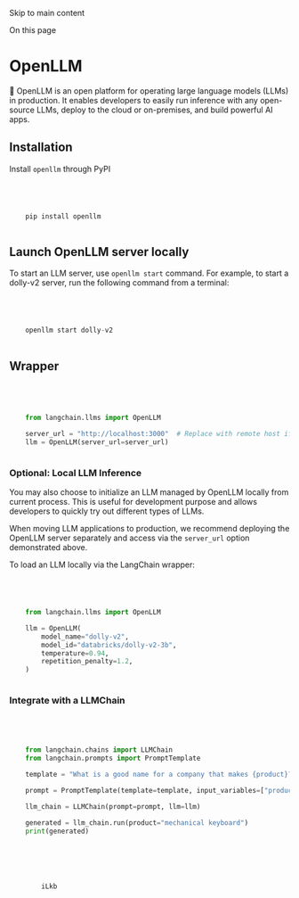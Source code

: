 

Skip to main content

On this page

# OpenLLM

🦾 OpenLLM is an open platform for operating large language models (LLMs) in production. It enables developers to easily run inference with any open-source LLMs, deploy to the cloud or on-premises, and
build powerful AI apps.

## Installation​

Install `openllm` through PyPI

```python




    pip install openllm



```


## Launch OpenLLM server locally​

To start an LLM server, use `openllm start` command. For example, to start a dolly-v2 server, run the following command from a terminal:

```python




    openllm start dolly-v2



```


## Wrapper​

```python




    from langchain.llms import OpenLLM

    server_url = "http://localhost:3000"  # Replace with remote host if you are running on a remote server
    llm = OpenLLM(server_url=server_url)



```


### Optional: Local LLM Inference​

You may also choose to initialize an LLM managed by OpenLLM locally from current process. This is useful for development purpose and allows developers to quickly try out different types of LLMs.

When moving LLM applications to production, we recommend deploying the OpenLLM server separately and access via the `server_url` option demonstrated above.

To load an LLM locally via the LangChain wrapper:

```python




    from langchain.llms import OpenLLM

    llm = OpenLLM(
        model_name="dolly-v2",
        model_id="databricks/dolly-v2-3b",
        temperature=0.94,
        repetition_penalty=1.2,
    )



```


### Integrate with a LLMChain​

```python




    from langchain.chains import LLMChain
    from langchain.prompts import PromptTemplate

    template = "What is a good name for a company that makes {product}?"

    prompt = PromptTemplate(template=template, input_variables=["product"])

    llm_chain = LLMChain(prompt=prompt, llm=llm)

    generated = llm_chain.run(product="mechanical keyboard")
    print(generated)



```


```python




        iLkb



```
